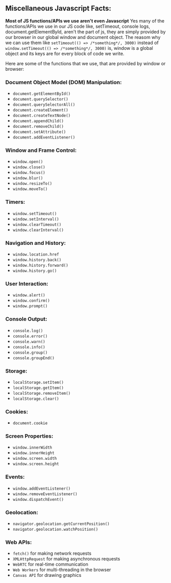 ## Miscellaneous Javascript Facts:

**Most of JS functions/APIs we use aren't even Javascript**
Yes many of the functions/APIs we use in our JS code like, setTimeout, console logs, document.getElementById, aren't the part of js, they are simply provided by our browser in our global window and document object.
The reasom why we can use them like ```setTimeout(() => /*something*/, 3000)``` instead of ```window.setTimeout(() => /*something*/, 3000)``` is, window is a global object and its keys are for every block of code we write.

Here are some of the functions that we use, that are provided by window or browser:
### Document Object Model (DOM) Manipulation:

- `document.getElementById()`
- `document.querySelector()`
- `document.querySelectorAll()`
- `document.createElement()`
- `document.createTextNode()`
- `document.appendChild()`
- `document.removeChild()`
- `document.setAttribute()`
- `document.addEventListener()`

### Window and Frame Control:

- `window.open()`
- `window.close()`
- `window.focus()`
- `window.blur()`
- `window.resizeTo()`
- `window.moveTo()`

### Timers:

- `window.setTimeout()`
- `window.setInterval()`
- `window.clearTimeout()`
- `window.clearInterval()`

### Navigation and History:

- `window.location.href`
- `window.history.back()`
- `window.history.forward()`
- `window.history.go()`

### User Interaction:

- `window.alert()`
- `window.confirm()`
- `window.prompt()`

### Console Output:

- `console.log()`
- `console.error()`
- `console.warn()`
- `console.info()`
- `console.group()`
- `console.groupEnd()`

### Storage:

- `localStorage.setItem()`
- `localStorage.getItem()`
- `localStorage.removeItem()`
- `localStorage.clear()`

### Cookies:

- `document.cookie`

### Screen Properties:

- `window.innerWidth`
- `window.innerHeight`
- `window.screen.width`
- `window.screen.height`

### Events:

- `window.addEventListener()`
- `window.removeEventListener()`
- `window.dispatchEvent()`

### Geolocation:

- `navigator.geolocation.getCurrentPosition()`
- `navigator.geolocation.watchPosition()`

### Web APIs:

- `fetch()` for making network requests
- `XMLHttpRequest` for making asynchronous requests
- `WebRTC` for real-time communication
- `Web Workers` for multi-threading in the browser
- `Canvas API` for drawing graphics

